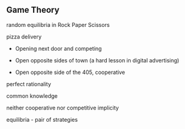## Game Theory

random equilibria in Rock Paper Scissors

pizza delivery

* Opening next door and competing

* Open opposite sides of town (a hard lesson in digital advertising)

* Open opposite side of the 405, cooperative

perfect rationality

common knowledge

neither cooperative nor competitive implicity

equilibria - pair of strategies




